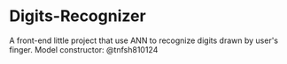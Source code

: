 # Digits-Recognizer
A front-end little project that use ANN to recognize digits drawn by user's finger.
Model constructor: @tnfsh810124

